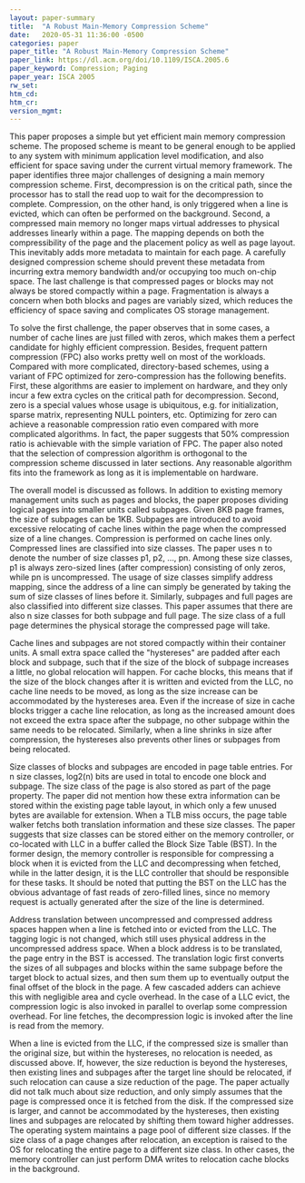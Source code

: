 ```yaml
---
layout: paper-summary
title:  "A Robust Main-Memory Compression Scheme"
date:   2020-05-31 11:36:00 -0500
categories: paper
paper_title: "A Robust Main-Memory Compression Scheme"
paper_link: https://dl.acm.org/doi/10.1109/ISCA.2005.6
paper_keyword: Compression; Paging
paper_year: ISCA 2005
rw_set:
htm_cd:
htm_cr:
version_mgmt:
---
```


This paper proposes a simple but yet efficient main memory compression scheme. The proposed scheme is meant to be general
enough to be applied to any system with minimum application level modification, and also efficient for space saving
under the current virtual memory framework. The paper identifies three major challenges of designing a main memory 
compression scheme. First, decompression is on the critical path, since the processor has to stall the read uop to
wait for the decompression to complete. Compression, on the other hand, is only triggered when a line is evicted,
which can often be performed on the background. Second, a compressed main memory no longer maps virtual addresses to
physical addresses linearly within a page. The mapping depends on both the compressibility of the page and the 
placement policy as well as page layout. This inevitably adds more metadata to maintain for each page. A carefully 
designed compression scheme should prevent these metadata from incurring extra memory bandwidth and/or occupying too
much on-chip space. The last challenge is that compressed pages or blocks may not always be stored compactly within
a page. Fragmentation is always a concern when both blocks and pages are variably sized, which reduces the efficiency
of space saving and complicates OS storage management. 

To solve the first challenge, the paper observes that in some cases, a number of cache lines are just filled with zeros,
which makes them a perfect candidate for highly efficient compression. Besides, frequent pattern compression (FPC) also
works pretty well on most of the workloads. Compared with more complicated, directory-based schemes, using a variant 
of FPC optimized for zero-compression has the following benefits. First, these algorithms are easier to implement on
hardware, and they only incur a few extra cycles on the critical path for decompression. Second, zero is a special values
whose usage is ubiquitous, e.g. for initialization, sparse matrix, representing NULL pointers, etc. Optimizing for zero
can achieve a reasonable compression ratio even compared with more complicated algorithms. In fact, the paper suggests 
that 50% compression ratio is achievable with the simple variation of FPC.
The paper also noted that the selection of compression algorithm is orthogonal to the compression scheme discussed in
later sections. Any reasonable algorithm fits into the framework as long as it is implementable on hardware.

The overall model is discussed as follows. In addition to existing memory management units such as pages and blocks, the
paper proposes dividing logical pages into smaller units called subpages. Given 8KB page frames, the size of subpages can
be 1KB. Subpages are introduced to avoid excessive relocating of cache lines within the page when the compressed size 
of a line changes. Compression is performed on cache lines only. Compressed lines are classified into size classes.
The paper uses n to denote the number of size classes p1, p2, ..., pn. Among these size classes, p1 is always zero-sized
lines (after compression) consisting of only zeros, while pn is uncompressed. The usage of size classes simplify address
mapping, since the address of a line can simply be generated by taking the sum of size classes of lines before it.
Similarly, subpages and full pages are also classified into different size classes. This paper assumes that there are 
also n size classes for both subpage and full page. The size class of a full page determines the physical storage the
compressed page will take.

Cache lines and subpages are not stored compactly within their container units. A small extra space called the 
"hystereses" are padded after each block and subpage, such that if the size of the block of subpage increases 
a little, no global relocation will happen. For cache blocks, this means that if the size of the block changes 
after it is written and evicted from the LLC, no cache line needs to be moved, as long as the size increase
can be accommodated by the hystereses area. Even if the increase of size in cache blocks trigger a cache line
relocation, as long as the increased amount does not exceed the extra space after the subpage, no other subpage
within the same needs to be relocated.
Similarly, when a line shrinks in size after compression, the hystereses also prevents other lines or subpages
from being relocated.

Size classes of blocks and subpages are encoded in page table entries. For n size classes, log2(n) bits are used in total
to encode one block and subpage. The size class of the page is also stored as part of the page property. The paper did 
not mention how these extra information can be stored within the existing page table layout, in which only a few 
unused bytes are available for extension. When a TLB miss occurs, the page table walker fetchs both translation
information and these size classes. The paper suggests that size classes can be stored either on the memory controller,
or co-located with LLC in a buffer called the Block Size Table (BST). 
In the former design, the memory controller is responsible for compressing a block when it is evicted from the LLC and 
decompressing when fetched, while in the latter design, it is the LLC controller that should be responsible for these tasks.
It should be noted that putting the BST on the LLC has the obvious advantage of fast reads of zero-filled lines, since
no memory request is actually generated after the size of the line is determined.

Address translation between uncompressed and compressed address spaces happen when a line is fetched into or evicted 
from the LLC. The tagging logic is not changed, which still uses physical address in the uncompressed address space.
When a block address is to be translated, the page entry in the BST is accessed. The translation logic first converts 
the sizes of all subpages and blocks within the same subpage before the target block to actual sizes, and 
then sum them up to eventually output the final offset of the block in the page. 
A few cascaded adders can achieve this with negligible area and cycle overhead.
In the case of a LLC evict, the compression logic is also invoked in parallel to overlap some compression overhead. 
For line fetches, the decompression logic is invoked after the line is read from the memory.

When a line is evicted from the LLC, if the compressed size is smaller than the original size, but within the hystereses,
no relocation is needed, as discussed above. If, however, the size reduction is beyond the hystereses, then existing 
lines and subpages after the target line should be relocated, if such relocation can cause a size reduction of the 
page. The paper actually did not talk much about size reduction, and only simply assumes that the page is compressed
once it is fetched from the disk. If the compressed size is larger, and cannot be accommodated by the hystereses,
then existing lines and subpages are relocated by shifting them toward higher addresses.
The operating system maintains a page pool of different size classes. If the size class of a page changes after 
relocation, an exception is raised to the OS for relocating the entire page to a different size class. In other cases,
the memory controller can just perform DMA writes to relocation cache blocks in the background.
